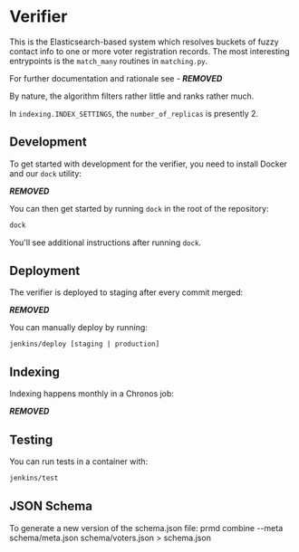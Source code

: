 # Verifier

This is the Elasticsearch-based system which resolves buckets of fuzzy contact
info to one or more voter registration records. The most interesting
entrypoints is the `match_many` routines in `matching.py`.

For further documentation and rationale see -
***REMOVED***

By nature, the algorithm filters rather little and ranks rather much.

In `indexing.INDEX_SETTINGS`, the `number_of_replicas` is presently 2.

## Development

To get started with development for the verifier, you need to install
Docker and our `dock` utility:

***REMOVED***

You can then get started by running `dock` in the root of the repository:

```bash
dock
```

You'll see additional instructions after running `dock`.

## Deployment

The verifier is deployed to staging after every commit merged:

***REMOVED***

You can manually deploy by running:

```
jenkins/deploy [staging | production]
```

## Indexing

Indexing happens monthly in a Chronos job:

***REMOVED***

## Testing

You can run tests in a container with:

```bash
jenkins/test
```

## JSON Schema

To generate a new version of the schema.json file:
prmd combine --meta schema/meta.json schema/voters.json > schema.json
